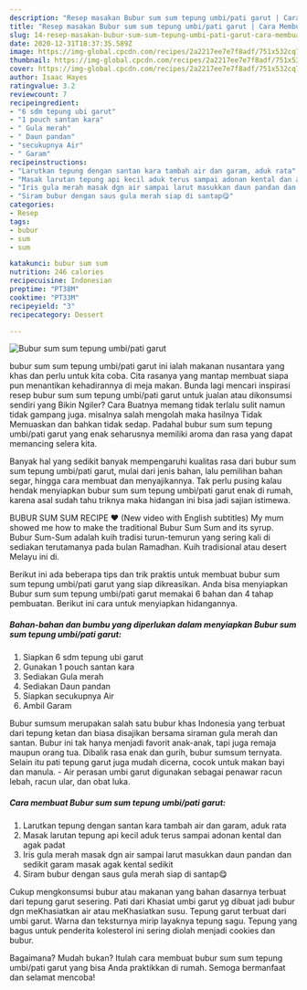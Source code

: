 ```yaml
---
description: "Resep masakan Bubur sum sum tepung umbi/pati garut | Cara Membuat Bubur sum sum tepung umbi/pati garut Yang Lezat"
title: "Resep masakan Bubur sum sum tepung umbi/pati garut | Cara Membuat Bubur sum sum tepung umbi/pati garut Yang Lezat"
slug: 14-resep-masakan-bubur-sum-sum-tepung-umbi-pati-garut-cara-membuat-bubur-sum-sum-tepung-umbi-pati-garut-yang-lezat
date: 2020-12-31T18:37:35.589Z
image: https://img-global.cpcdn.com/recipes/2a2217ee7e7f8adf/751x532cq70/bubur-sum-sum-tepung-umbipati-garut-foto-resep-utama.jpg
thumbnail: https://img-global.cpcdn.com/recipes/2a2217ee7e7f8adf/751x532cq70/bubur-sum-sum-tepung-umbipati-garut-foto-resep-utama.jpg
cover: https://img-global.cpcdn.com/recipes/2a2217ee7e7f8adf/751x532cq70/bubur-sum-sum-tepung-umbipati-garut-foto-resep-utama.jpg
author: Isaac Hayes
ratingvalue: 3.2
reviewcount: 7
recipeingredient:
- "6 sdm tepung ubi garut"
- "1 pouch santan kara"
- " Gula merah"
- " Daun pandan"
- "secukupnya Air"
- " Garam"
recipeinstructions:
- "Larutkan tepung dengan santan kara tambah air dan garam, aduk rata"
- "Masak larutan tepung api kecil aduk terus sampai adonan kental dan agak padat"
- "Iris gula merah masak dgn air sampai larut masukkan daun pandan dan sedikit garam masak agak kental sedikit"
- "Siram bubur dengan saus gula merah siap di santap😋"
categories:
- Resep
tags:
- bubur
- sum
- sum

katakunci: bubur sum sum 
nutrition: 246 calories
recipecuisine: Indonesian
preptime: "PT38M"
cooktime: "PT33M"
recipeyield: "3"
recipecategory: Dessert

---
```



![Bubur sum sum tepung umbi/pati garut](https://img-global.cpcdn.com/recipes/2a2217ee7e7f8adf/751x532cq70/bubur-sum-sum-tepung-umbipati-garut-foto-resep-utama.jpg)


bubur sum sum tepung umbi/pati garut ini ialah makanan nusantara yang khas dan perlu untuk kita coba. Cita rasanya yang mantap membuat siapa pun menantikan kehadirannya di meja makan.
Bunda lagi mencari inspirasi resep bubur sum sum tepung umbi/pati garut untuk jualan atau dikonsumsi sendiri yang Bikin Ngiler? Cara Buatnya memang tidak terlalu sulit namun tidak gampang juga. misalnya salah mengolah maka hasilnya Tidak Memuaskan dan bahkan tidak sedap. Padahal bubur sum sum tepung umbi/pati garut yang enak seharusnya memiliki aroma dan rasa yang dapat memancing selera kita.

Banyak hal yang sedikit banyak mempengaruhi kualitas rasa dari bubur sum sum tepung umbi/pati garut, mulai dari jenis bahan, lalu pemilihan bahan segar, hingga cara membuat dan menyajikannya. Tak perlu pusing kalau hendak menyiapkan bubur sum sum tepung umbi/pati garut enak di rumah, karena asal sudah tahu triknya maka hidangan ini bisa jadi sajian istimewa.

BUBUR SUM SUM RECIPE ❤️ (New video with English subtitles) My mum showed me how to make the traditional Bubur Sum Sum and its syrup. Bubur Sum-Sum adalah kuih tradisi turun-temurun yang sering kali di sediakan terutamanya pada bulan Ramadhan. Kuih tradisional atau desert Melayu ini di.


Berikut ini ada beberapa tips dan trik praktis untuk membuat bubur sum sum tepung umbi/pati garut yang siap dikreasikan. Anda bisa menyiapkan Bubur sum sum tepung umbi/pati garut memakai 6 bahan dan 4 tahap pembuatan. Berikut ini cara untuk menyiapkan hidangannya.

<!--inarticleads1-->

##### Bahan-bahan dan bumbu yang diperlukan dalam menyiapkan Bubur sum sum tepung umbi/pati garut:

1. Siapkan 6 sdm tepung ubi garut
1. Gunakan 1 pouch santan kara
1. Sediakan  Gula merah
1. Sediakan  Daun pandan
1. Siapkan secukupnya Air
1. Ambil  Garam


Bubur sumsum merupakan salah satu bubur khas Indonesia yang terbuat dari tepung ketan dan biasa disajikan bersama siraman gula merah dan santan. Bubur ini tak hanya menjadi favorit anak-anak, tapi juga remaja maupun orang tua. Dibalik rasa enak dan gurih, bubur sumsum ternyata. Selain itu pati tepung garut juga mudah dicerna, cocok untuk makan bayi dan manula. - Air perasan umbi garut digunakan sebagai penawar racun lebah, racun ular, dan obat luka. 

<!--inarticleads2-->

##### Cara membuat Bubur sum sum tepung umbi/pati garut:

1. Larutkan tepung dengan santan kara tambah air dan garam, aduk rata
1. Masak larutan tepung api kecil aduk terus sampai adonan kental dan agak padat
1. Iris gula merah masak dgn air sampai larut masukkan daun pandan dan sedikit garam masak agak kental sedikit
1. Siram bubur dengan saus gula merah siap di santap😋


Cukup mengkonsumsi bubur atau makanan yang bahan dasarnya terbuat dari tepung garut sesering. Pati dari Khasiat umbi garut yg dibuat jadi bubur dgn meKhasiatkan air atau meKhasiatkan susu. Tepung garut terbuat dari umbi garut. Warna dan teksturnya mirip layaknya tepung sagu. Tepung yang bagus untuk penderita kolesterol ini sering diolah menjadi cookies dan bubur. 

Bagaimana? Mudah bukan? Itulah cara membuat bubur sum sum tepung umbi/pati garut yang bisa Anda praktikkan di rumah. Semoga bermanfaat dan selamat mencoba!
